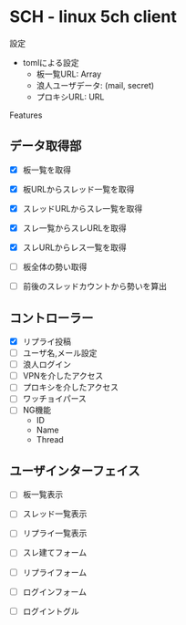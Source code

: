 # SCH - linux 5ch client


設定

- tomlによる設定
  - 板一覧URL: Array
  - 浪人ユーザデータ: (mail, secret)
  - プロキシURL: URL

Features
## データ取得部
- [x] 板一覧を取得
- [x] 板URLからスレッド一覧を取得
- [x] スレッドURLからスレ一覧を取得
- [x] スレ一覧からスレURLを取得
- [x] スレURLからレス一覧を取得

- [ ] 板全体の勢い取得
- [ ] 前後のスレッドカウントから勢いを算出

## コントローラー
- [x] リプライ投稿
- [ ] ユーザ名,メール設定
- [ ] 浪人ログイン
- [ ] VPNを介したアクセス
- [ ] プロキシを介したアクセス
- [ ] ワッチョイパース
- [ ] NG機能
  - ID
  - Name
  - Thread

## ユーザインターフェイス
- [ ] 板一覧表示
- [ ] スレッド一覧表示
- [ ] リプライ一覧表示
- [ ] スレ建てフォーム
- [ ] リプライフォーム
- [ ] ログインフォーム
- [ ] ログイントグル

